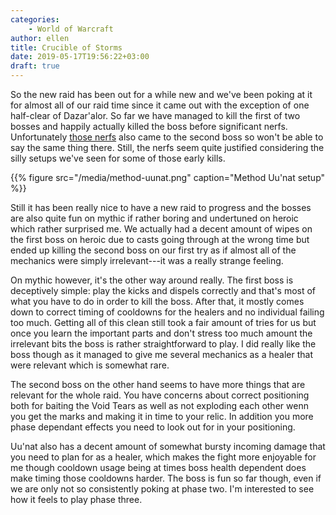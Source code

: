 ```yaml
---
categories:
    - World of Warcraft
author: ellen
title: Crucible of Storms
date: 2019-05-17T19:56:22+03:00
draft: true
---
```

So the new raid has been out for a while new and we've been poking at it for almost all of our raid time since it came out with the exception of one half-clear of Dazar'alor. So far we have managed to kill the first of two bosses and happily actually killed the boss before significant nerfs. Unfortunately [those nerfs](https://worldofwarcraft.com/en-gb/news/22933417/hotfixes-14-mai-2019) also came to the second boss so won't be able to say the same thing there. Still, the nerfs seem quite justified considering the silly setups we've seen for some of those early kills.

{{% figure src="/media/method-uunat.png" caption="Method Uu'nat setup" %}}

Still it has been really nice to have a new raid to progress and the bosses are also quite fun on mythic if rather boring and undertuned on heroic which rather surprised me. We actually had a decent amount of wipes on the first boss on heroic due to casts going through at the wrong time but ended up killing the second boss on our first try as if almost all of the mechanics were simply irrelevant---it was a really strange feeling.

On mythic however, it's the other way around really. The first boss is deceptively simple: play the kicks and dispels correctly and that's most of what you have to do in order to kill the boss. After that, it mostly comes down to correct timing of cooldowns for the healers and no individual failing too much. Getting all of this clean still took a fair amount of tries for us but once you learn the important parts and don't stress too much amount the irrelevant bits the boss is rather straightforward to play. I did really like the boss though as it managed to give me several mechanics as a healer that were relevant which is somewhat rare.

The second boss on the other hand seems to have more things that are relevant for the whole raid. You have concerns about correct positioning both for baiting the Void Tears as well as not exploding each other wenn you get the marks and making it in time to your relic. In addition you more phase dependant effects you need to look out for in your positioning.

Uu'nat also has a decent amount of somewhat bursty incoming damage that you need to plan for as a healer, which makes the fight more enjoyable for me though cooldown usage being at times boss health dependent does make timing those cooldowns harder. The boss is fun so far though, even if we are only not so consistently poking at phase two. I'm interested to see how it feels to play phase three.
